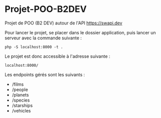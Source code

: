 # Projet-POO-B2DEV
Projet de POO (B2 DEV) autour de l'API https://swapi.dev

Pour lancer le projet, se placer dans le dossier application, puis lancer un serveur avec la commande suivante : 
```
php -S localhost:8000 -t .
```

Le projet est donc accessible à l'adresse suivante :
```
localhost:8000/
```

Les endpoints gérés sont les suivants :
* /films
* /people
* /planets
* /species
* /starships
* /vehicles